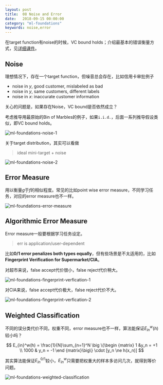 ```yaml
---
layout: post
title:  08 Noise and Error
date:   2018-09-15 00:00:00
category: "ml-foundations"
keywords: noise,error
---
```


在target function有noise的时候，VC bound holds；介绍最基本的错误衡量方式，见[详细课件](https://www.csie.ntu.edu.tw/~htlin/mooc/doc/08_handout.pdf)。

## Noise

理想情况下，存在一个target function，但噪音总会存在，比如信用卡审批例子

+ noise in $y$, good customer, mislabeled as bad
+ noise in $y$, same customers, different labels
+ noise in $x$: inaccurate customer information

关心的问题是，如果存在Noise，VC bound是否依然成立？  

考虑推导用最原始的Bin of Marbles的例子，如果`i.i.d.`，后面一系列推导假设类似，即VC bound holds。

![ml-foundations-noise-1](https://images-1256734305.cos.ap-beijing.myqcloud.com/ml-foundations-noise-1.png)

关于target distribution，其实可以看做

> ideal mini-target + noise

![ml-foundations-noise-2](https://images-1256734305.cos.ap-beijing.myqcloud.com/ml-foundations-noise-2.png)

## Error Measure

用以衡量$g$于$f$的相似程度。常见的比如point wise error measure，不同学习任务，对应的error measure也不一样。

![ml-foundations-error-measure](https://images-1256734305.cos.ap-beijing.myqcloud.com/ml-foundations-error-measure.png)

## Algorithmic Error Measure

Error measure一般要根据学习任务设定。

> err is application/user-dependent

比如**0/1 error penalizes both types equally**，但有些场景是不太适用的，比如**Fingerprint Veriﬁcation for Supermarket/CIA**。  

对超市来说，false accept代价很小，false reject代价稍大。

![ml-foundations-fingerprint-verfication-1](https://images-1256734305.cos.ap-beijing.myqcloud.com/ml-foundations-fingerprint-verfication-1.png)

对CIA来说，false accept代价极大，false reject代价不大。

![ml-foundations-fingerprint-verfication-2](https://images-1256734305.cos.ap-beijing.myqcloud.com/ml-foundations-fingerprint-verfication-2.png)


## Weighted Classiﬁcation

不同的误分类代价不同，权重不同，error measure也不一样，算法能保证$E_{in}^w(h)$较小吗？

$$
E_{in}^w(h) = \frac{1}{N}\sum_{n=1}^N
\big \{\begin {matrix}
1 &y_n = +1 \\
1000 & y_n = -1
\end {matrix}\big\} 
\cdot [y_n \ne h(x_n)]
$$

其实算法能保证$E_{in}^{0/1}$较小，$E_{in}^{w}$只需要把权重大的样本多访问几次，就得到等价问题。

![ml-foundations-weighted-classification](https://images-1256734305.cos.ap-beijing.myqcloud.com/ml-foundations-weighted-classification.png)


